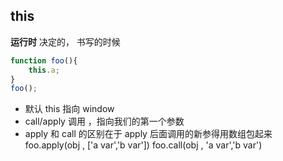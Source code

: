 ## this
**运行时** 决定的，
书写的时候

```js
function foo(){
    this.a;
}
foo();
```

- 默认 this 指向 window
- call/apply 调用 ，指向我们的第一个参数
- apply 和 call 的区别在于 apply 后面调用的新参得用数组包起来
  foo.apply(obj , ['a var','b var'])
  foo.call(obj , 'a var','b var')